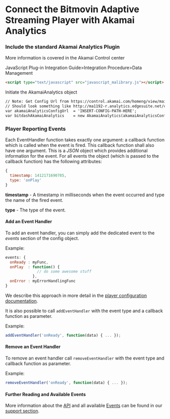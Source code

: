 # Connect the Bitmovin Adaptive Streaming Player with Akamai Analytics

### Include the standard Akamai Analytics Plugin

More information is covered in the Akamai Control center

JavaScript Plug-in Integration Guide>Integration Procedure>Data Management

```html
<script type="text/javascript" src="javascript_malibrary.js"></script>
```

Initiate the AkamaiAnalytics object 

```html
// Note: Get Config Url from https://control.akamai.com/homeng/view/main (Configure > Media Analytics > Data Source > Configuration Steps:	View Steps)
// Should look something like http://ma1192-r.analytics.edgesuite.net/config/beacon-XXXXX.xml
var akamaiAnalyticsConfigUrl  = 'INSERT-CONFIG-PATH-HERE';
var bitdashAkamaiAnalytics    = new AkamaiAnalytics(akamaiAnalyticsConfigUrl, player, 'SomeViewerId');
```




### Player Reporting Events
Each EventHandler function takes exactly one argument: a callback function which is called when the event is fired. This callback function shall also have one argument. This is a _JSON_ object which provides additional information for the event.
For all events the object (which is passed to the callback function) has the following attributes:

```javascript
{
  timestamp: 1412171690785,
  type: 'onPlay'
}
```

**timestamp** -  A timestamp in milliseconds when the event occurred and type the name of the fired event.

**type** - The type of the event.

#### Add an Event Handler
To add an event handler, you can simply add the dedicated event to the _events_ section of the config object.

Example:

```javascript
events: {
  onReady : myFunc,
  onPlay  : function() {
              // do some awesome stuff
            },
  onError : myErrorHandlingFunc
}
```

We describe this approach in more detail in the [player configuration documentation](https://developer.bitmovin.com/hc/en-us/articles/115001561533#modules/playerconfigapi.html).

It is also possible to call ```addEventHandler``` with the event type and a callback function as parameter.

Example:

```javascript
addEventHandler('onReady', function(data) { ... });
```

#### Remove an Event Handler
To remove an event handler call ```removeEventHandler``` with the event type and callback function as parameter.

Example:

```javascript
removeEventHandler('onReady', function(data) { ... });
```

#### Further Reading and Available Events
More information about the <a href="https://developer.bitmovin.com/hc/en-us/articles/115001561533-Bitmovin-Player-API-Documentation-v7" target="_blank">API</a> and all available <a href="https://developer.bitmovin.com/hc/en-us/articles/115001561533#modules/events.html" target="_blank">Events</a> can be found in our <a href="https://developer.bitmovin.com/" target="_blank">support section</a>.

